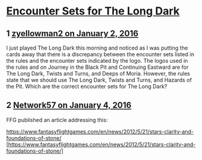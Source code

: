 # [Encounter Sets for The Long Dark](https://community.fantasyflightgames.com/topic/197567-encounter-sets-for-the-long-dark/)

## 1 [zyellowman2 on January 2, 2016](https://community.fantasyflightgames.com/topic/197567-encounter-sets-for-the-long-dark/?do=findComment&comment=1967640)

I just played The Long Dark this morning and noticed as I was putting the cards away that there is a discrepancy between the encounter sets listed in the rules and the encounter sets indicated by the logo. The logos used in the rules and on Journey in the Black Pit and Continuing Eastward are for The Long Dark, Twists and Turns, and Deeps of Moria. However, the rules state that we should use The Long Dark, Twists and Turns, and Hazards of the Pit. Which are the correct encounter sets for The Long Dark?

## 2 [Network57 on January 4, 2016](https://community.fantasyflightgames.com/topic/197567-encounter-sets-for-the-long-dark/?do=findComment&comment=1970613)

FFG published an article addressing this:

https://www.fantasyflightgames.com/en/news/2012/5/21/stars-clarity-and-foundations-of-stone/ [https://www.fantasyflightgames.com/en/news/2012/5/21/stars-clarity-and-foundations-of-stone/]

